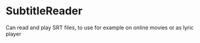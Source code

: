 SubtitleReader
==============

Can read and play SRT files, to use for example on online movies or as lyric player
